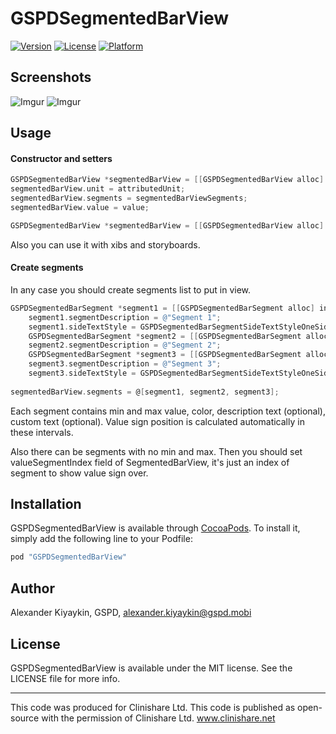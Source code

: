 # GSPDSegmentedBarView

[![Version](https://img.shields.io/cocoapods/v/GSPDSegmentedBarView.svg?style=flat)](http://cocoapods.org/pods/GSPDSegmentedBarView)
[![License](https://img.shields.io/cocoapods/l/GSPDSegmentedBarView.svg?style=flat)](http://cocoapods.org/pods/GSPDSegmentedBarView)
[![Platform](https://img.shields.io/cocoapods/p/GSPDSegmentedBarView.svg?style=flat)](http://cocoapods.org/pods/GSPDSegmentedBarView)

## Screenshots

![Imgur](http://i.imgur.com/jlAMdNL.png)
![Imgur](http://i.imgur.com/AwP8qn4.png)

## Usage

#### Constructor and setters ####

```objective-c
GSPDSegmentedBarView *segmentedBarView = [[GSPDSegmentedBarView alloc] init];
segmentedBarView.unit = attributedUnit;
segmentedBarView.segments = segmentedBarViewSegments;
segmentedBarView.value = value;
```

```objective-c
GSPDSegmentedBarView *segmentedBarView = [[GSPDSegmentedBarView alloc] initWithValue:@(1.0) unit:nil segments:segments];
```

Also you can use it with xibs and storyboards.

#### Create segments ####

In any case you should create segments list to put in view.
```objective-c
GSPDSegmentedBarSegment *segment1 = [[GSPDSegmentedBarSegment alloc] initWithMinValue:@(0.1) maxValue:@(1) color:[UIColor colorWithRed:0.94 green:0.24 blue:0.18 alpha:1]];
    segment1.segmentDescription = @"Segment 1";
    segment1.sideTextStyle = GSPDSegmentedBarSegmentSideTextStyleOneSided;
    GSPDSegmentedBarSegment *segment2 = [[GSPDSegmentedBarSegment alloc] initWithMinValue:@(1.1) maxValue:@(2.1) color:[UIColor colorWithRed:0.55 green:0.78 blue:0.24 alpha:1]];
    segment2.segmentDescription = @"Segment 2";
    GSPDSegmentedBarSegment *segment3 = [[GSPDSegmentedBarSegment alloc] initWithMinValue:@(2.1) maxValue:@(3.1) color:[UIColor colorWithRed:0.94 green:0.24 blue:0.18 alpha:1]];
    segment3.segmentDescription = @"Segment 3";
    segment3.sideTextStyle = GSPDSegmentedBarSegmentSideTextStyleOneSided;
    
segmentedBarView.segments = @[segment1, segment2, segment3];
```

Each segment contains min and max value, color, description text (optional), custom text (optional). Value sign position is calculated automatically in these intervals.

Also there can be segments with no min and max. Then you should set valueSegmentIndex field of SegmentedBarView, it's just an index of segment to show value sign over.

## Installation

GSPDSegmentedBarView is available through [CocoaPods](http://cocoapods.org). To install
it, simply add the following line to your Podfile:

```ruby
pod "GSPDSegmentedBarView"
```

## Author

Alexander Kiyaykin, GSPD, alexander.kiyaykin@gspd.mobi

## License

GSPDSegmentedBarView is available under the MIT license. See the LICENSE file for more info.

-------
This code was produced for Clinishare Ltd. This code is published as open-source with the permission of Clinishare Ltd. www.clinishare.net
